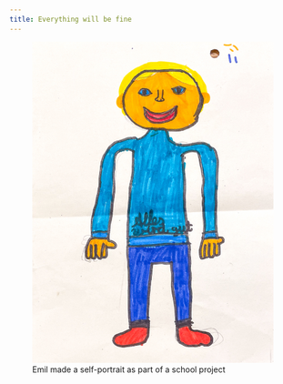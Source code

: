 ```yaml
---
title: Everything will be fine
---
```

<figure>
<img src="/img/emil-drawing/IMG_7246.jpg" alt="A marker drawing of a blond-haired boy wearing a light blue shirt with a print 'everything will be fine'.">
<figcaption>Emil made a self-portrait as part of a school project</figcaption>
</figure>